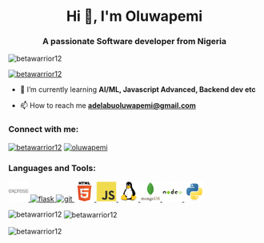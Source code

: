 <h1 align="center">Hi 👋, I'm Oluwapemi</h1>
<h3 align="center">A passionate Software developer from Nigeria</h3>

<p align="left"> <img src="https://komarev.com/ghpvc/?username=betawarrior12&label=Profile%20views&color=0e75b6&style=flat" alt="betawarrior12" /> </p>

<p align="left"> <a href="https://github.com/ryo-ma/github-profile-trophy"><img src="https://github-profile-trophy.vercel.app/?username=betawarrior12" alt="betawarrior12" /></a> </p>

- 🌱 I’m currently learning **AI/ML, Javascript Advanced, Backend dev etc**

- 📫 How to reach me **adelabuoluwapemi@gmail.com**

<h3 align="left">Connect with me:</h3>
<p align="left">
<a href="https://codepen.io/betawarrior12" target="blank"><img align="center" src="https://raw.githubusercontent.com/rahuldkjain/github-profile-readme-generator/master/src/images/icons/Social/codepen.svg" alt="betawarrior12" height="30" width="40" /></a>
<a href="https://www.leetcode.com/oluwapemi" target="blank"><img align="center" src="https://raw.githubusercontent.com/rahuldkjain/github-profile-readme-generator/master/src/images/icons/Social/leet-code.svg" alt="oluwapemi" height="30" width="40" /></a>
</p>

<h3 align="left">Languages and Tools:</h3>
<p align="left"> <a href="https://expressjs.com" target="_blank" rel="noreferrer"> <img src="https://raw.githubusercontent.com/devicons/devicon/master/icons/express/express-original-wordmark.svg" alt="express" width="40" height="40"/> </a> <a href="https://flask.palletsprojects.com/" target="_blank" rel="noreferrer"> <img src="https://www.vectorlogo.zone/logos/pocoo_flask/pocoo_flask-icon.svg" alt="flask" width="40" height="40"/> </a> <a href="https://git-scm.com/" target="_blank" rel="noreferrer"> <img src="https://www.vectorlogo.zone/logos/git-scm/git-scm-icon.svg" alt="git" width="40" height="40"/> </a> <a href="https://www.w3.org/html/" target="_blank" rel="noreferrer"> <img src="https://raw.githubusercontent.com/devicons/devicon/master/icons/html5/html5-original-wordmark.svg" alt="html5" width="40" height="40"/> </a> <a href="https://developer.mozilla.org/en-US/docs/Web/JavaScript" target="_blank" rel="noreferrer"> <img src="https://raw.githubusercontent.com/devicons/devicon/master/icons/javascript/javascript-original.svg" alt="javascript" width="40" height="40"/> </a> <a href="https://www.linux.org/" target="_blank" rel="noreferrer"> <img src="https://raw.githubusercontent.com/devicons/devicon/master/icons/linux/linux-original.svg" alt="linux" width="40" height="40"/> </a> <a href="https://www.mongodb.com/" target="_blank" rel="noreferrer"> <img src="https://raw.githubusercontent.com/devicons/devicon/master/icons/mongodb/mongodb-original-wordmark.svg" alt="mongodb" width="40" height="40"/> </a> <a href="https://nodejs.org" target="_blank" rel="noreferrer"> <img src="https://raw.githubusercontent.com/devicons/devicon/master/icons/nodejs/nodejs-original-wordmark.svg" alt="nodejs" width="40" height="40"/> </a> <a href="https://www.python.org" target="_blank" rel="noreferrer"> <img src="https://raw.githubusercontent.com/devicons/devicon/master/icons/python/python-original.svg" alt="python" width="40" height="40"/> </a> </p>

<p><img align="left" src="https://github-readme-stats.vercel.app/api/top-langs?username=betawarrior12&show_icons=true&locale=en&layout=compact" alt="betawarrior12" /></p>

<p>&nbsp;<img align="center" src="https://github-readme-stats.vercel.app/api?username=betawarrior12&show_icons=true&locale=en" alt="betawarrior12" /></p>

<p><img align="center" src="https://github-readme-streak-stats.herokuapp.com/?user=betawarrior12&" alt="betawarrior12" /></p>

